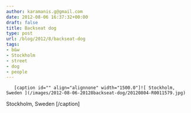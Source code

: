```yaml
---
author: karamanis.g@gmail.com
date: 2012-08-06 16:37:32+00:00
draft: false
title: Backseat dog
type: post
url: /blog/2012/8/backseat-dog
tags:
- b&w
- Stockholm
- street
- dog
- people
---
```



  
       [caption id="" align="alignnone" width="1500.0"]![ Stockholm, Sweden ](/images/2012-08-06-20128backseat-dog/20120804-R0011579.jpg)
 Stockholm, Sweden [/caption]
